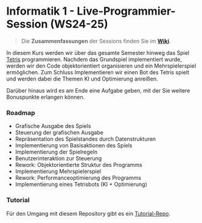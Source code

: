 # Informatik 1 - Live-Programmier-Session (WS24-25)

> Die __Zusammenfassungen__ der Sessions finden Sie im __[Wiki](https://github.com/RUB-INI-Theory-of-Machine-Learning/Info1_WS24-25/wiki)__.

In diesem Kurs werden wir über das gesamte Semester hinweg das Spiel
[Tetris](https://en.wikipedia.org/wiki/Tetris) programmieren. 
Nachdem das Grundspiel implementiert wurde, werden wir den Code objektorientiert
organisieren und ein Mehrspielerspiel ermöglichen. Zum Schluss Implementieren wir
einen Bot des Tetris spielt und werden dabei die Themen KI und Optimierung anreißen.

Darüber hinaus wird es am Ende eine Aufgabe geben, mit der Sie weitere Bonuspunkte 
erlangen können.

### Roadmap

+ Grafische Ausgabe des Spiels
+ Steuerung der grafischen Ausgabe
+ Repräsentation des Spielstandes durch Datenstrukturen
+ Implementierung von Basisaktionen des Spiels
+ Implementierung der Spielregeln
+ Benutzerinteraktion zur Steuerung
+ Rework: Objektorientierte Struktur des Programms
+ Implementierung Mehrspielerspiel
+ Rework: Performanceoptimierung des Programms
+ Implementierung eines Tetrisbots (KI + Optimierung)

### Tutorial
Für den Umgang mit diesem Repository gibt es ein [Tutorial-Repo](https://github.com/RUB-INI-Theory-of-Machine-Learning/hello-world).

